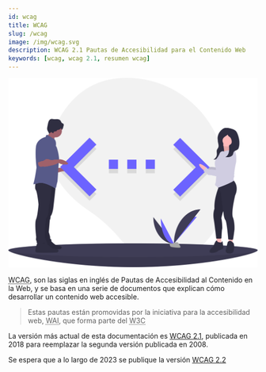 ```yaml
---
id: wcag
title: WCAG
slug: /wcag
image: /img/wcag.svg
description: WCAG 2.1 Pautas de Accesibilidad para el Contenido Web
keywords: [wcag, wcag 2.1, resumen wcag]
---
```


![ ](/img/wai-aria.svg)

<abbr title="Web Content Accessibility Guidelines" lang="en">WCAG</abbr>, son las siglas en inglés de Pautas de Accesibilidad al Contenido en la Web, y se basa en una serie de documentos que explican cómo desarrollar un contenido web accesible.


> Estas pautas están promovidas por la iniciativa para la accesibilidad web, <abbr title="Web Accessibility Initiative " lang="en">WAI</abbr>, que forma parte del <abbr title="World Wide Web Consortium" lang="en">W3C</abbr>


La versión más actual de esta documentación es [WCAG 2.1](/wcag-2.1), publicada en 2018 para reemplazar la segunda versión publicada en 2008.

Se espera que a lo largo de 2023 se publique la versión [WCAG 2.2](/wcag-2.2)
